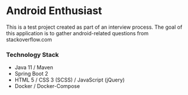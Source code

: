 # Android Enthusiast

This is a test project created as part of an interview process. The goal of this application is to gather android-related
questions from stackoverflow.com

### Technology Stack
- Java 11 / Maven
- Spring Boot 2
- HTML 5 / CSS 3 (SCSS) / JavaScript (jQuery) 
- Docker / Docker-Compose